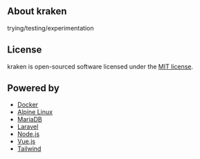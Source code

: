 ## About kraken

trying/testing/experimentation

## License

kraken is open-sourced software licensed under the [MIT license](https://opensource.org/licenses/MIT).

## Powered by
 - [Docker](https://laravel.com)
 - [Alpine Linux](https://alpinelinux.org/)
 - [MariaDB](https://mariadb.org/)
 - [Laravel](https://laravel.com)
 - [Node.js](https://nodejs.org/en/)
 - [Vue.js](https://vuejs.org/)
 - [Tailwind](http://tailwindui.com/)
